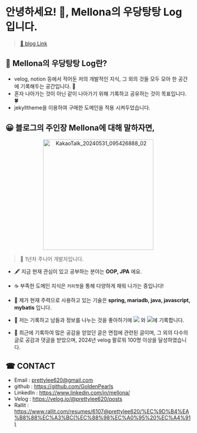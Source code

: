 # 안녕하세요! 👋, Mellona의 우당탕탕  Log 입니다.

> [🔑 blog Link](https://mellonalog.com/)

## 📌 Mellona의 우당탕탕  Log란?

- velog, notion 등에서 적어둔 저의 개발적인 지식, 그 외의 것들 모두 모아 한 공간에 기록해두는 공간입니다. 🐾
- 혼자 나아가는 것이 아닌 같이 나아가기 위해 기록하고 공유하는 것이 목표입니다. 🍀
- jekylltheme을 이용하여 구매한 도메인을 적용 시켜두었습니다.

## 😀 블로그의 주인장  Mellona에  대해 말하자면,
<p align ="center"> <img src="https://github.com/user-attachments/assets/79379010-591b-4608-8fa7-ec1fec6d8840" alt="KakaoTalk_20240531_095426888_02" width="300"> </p>

> 🌱 1년차  주니어 개발자입니다.

- 🖋 지금 현재 관심이 있고 공부하는 분야는 **OOP, JPA** 에요.

- ☕ 부족한 도메인 지식은 `커피챗`을 통해 다양하게 채워 나가는 중입니다!

- 💬 제가 현재 주력으로 사용하고 있는 기술은 **spring, mariadb, java, javascript, mybatis** 입니다.

- 📝 저는 기록하고 남들과 정보를 나누는 것을 좋아하기에 <a href="https://velog.io/@prettylee620"><img src="https://img.shields.io/badge/Velog-20C997?style=flat-square&logo=Velog&logoColor=white&https://velog.io/@prettylee620" /></a> 와  <a href="https://mellona.oopy.io/"><img src="https://img.shields.io/badge/Notion-000000?style=flat-square&logo=Notion&logoColor=white"></a>에 기록합니다.

- 📌 최근에 기록하여 많은 공감을 얻었던 글은 면접에 관련된 글이며, 그 외의 다수의 글로 공감과 댓글을 받았으며, 2024년 velog 팔로워 100명 이상을 달성하였습니다.

## ☎ CONTACT

- Email : prettylee620@gmail.com
- github : https://github.com/GoldenPearls
- LinkedIn : https://www.linkedin.com/in/mellona/
- Velog : https://velog.io/@prettylee620/posts
- Rallit : https://www.rallit.com/resumes/6107@prettylee620/%EC%9D%B4%EA%B8%88%EC%A3%BC(%EC%88%98%EC%A0%95%20%EC%A4%91)

